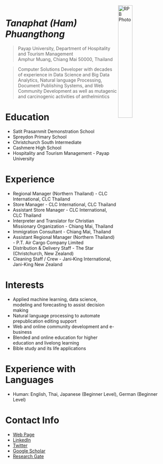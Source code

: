 <img src="http://hamphuangthong.github.io/ham.jpg" alt="RPB Photo" align="right" width="30%"/>

# _Tanaphat (Ham) Phuangthong_
> Payap University, Department of Hospitality and Tourism Management<br />
> Amphur Muang, Chiang Mai 50000, Thailand<br />

> Computer Solutions Developer with decades of experience in Data Science and Big Data Analytics, Natural language Processing, Document Publishing Systems, 
and Web Community Development as well as mutagenic and carcinogenic activities of anthelmintics

# Education
* Satit Prasarnmit Demonstration School
* Spreydon Primary School
* Christchurch South Intermediate
* Cashmere High School
* Hospitality and Tourism Management - Payap University

# Experience
* Regional Manager (Northern Thailand) - CLC International, CLC Thailand
* Store Manager - CLC International, CLC Thailand
* Assistant Store Manager - CLC International, CLC Thailand
* Interpreter and Translator for Christian Missionary Organization - Chiang Mai, Thailand
* Immigration Consultant - Chiang Mai, Thailand
* Assistant Regional Manager (Northern Thailand) - P.T. Air Cargo Company Limited
* Distribution & Delivery Staff - The Star (Christchurch, New Zealand)
* Cleaning Staff / Crew - Jani‑King International, Jani-King New Zealand

# Interests
* Applied machine learning, data science, modeling and forecasting to assist decision making
* Natural language processing to automate prepublication editing support
* Web and online community development and e-business
* Blended and online education for higher education and livelong learning
* Bible study and its life applications

# Experience with Languages
* Human: English, Thai, Japanese (Beginner Level), German (Beginner Level)

# Contact Info
* [Web Page](https://rbatzing.github.io)
* [LinkedIn](https://www.linkedin.com/in/robert-batzinger)
* [Twitter](https://twitter.com/rbatz)
* [Google Scholar](https://scholar.google.com/citations?user=LYSacdYAAAAJ&hl=en)
* [Research Gate](https://www.researchgate.net/profile/Robert-Batzinger)
